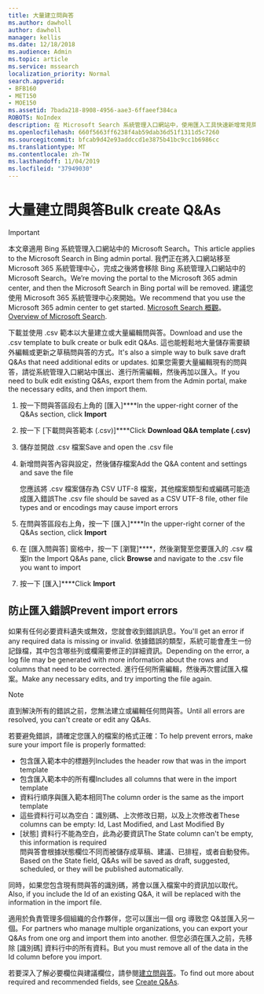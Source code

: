 ```yaml
---
title: 大量建立問與答
ms.author: dawholl
author: dawholl
manager: kellis
ms.date: 12/18/2018
ms.audience: Admin
ms.topic: article
ms.service: mssearch
localization_priority: Normal
search.appverid:
- BFB160
- MET150
- MOE150
ms.assetid: 7bada218-8908-4956-aae3-6ffaeef384ca
ROBOTS: NoIndex
description: 在 Microsoft Search 系統管理入口網站中，使用匯入工具快速新增常見問題的解答
ms.openlocfilehash: 660f5663ff6238f4ab59dab36d51f1311d5c7260
ms.sourcegitcommit: bfcab9d42e93addccd1e3875b41bc9cc1b6986cc
ms.translationtype: MT
ms.contentlocale: zh-TW
ms.lasthandoff: 11/04/2019
ms.locfileid: "37949030"
---
```

# <a name="bulk-create-qas"></a><span data-ttu-id="aa986-103">大量建立問與答</span><span class="sxs-lookup"><span data-stu-id="aa986-103">Bulk create Q&As</span></span>

> [!IMPORTANT]
> <span data-ttu-id="aa986-104">本文章適用 Bing 系統管理入口網站中的 Microsoft Search。</span><span class="sxs-lookup"><span data-stu-id="aa986-104">This article applies to the Microsoft Search in Bing admin portal.</span></span> <span data-ttu-id="aa986-105">我們正在將入口網站移至 Microsoft 365 系統管理中心，完成之後將會移除 Bing 系統管理入口網站中的 Microsoft Search。</span><span class="sxs-lookup"><span data-stu-id="aa986-105">We’re moving the portal to the Microsoft 365 admin center, and then the Microsoft Search in Bing portal will be removed.</span></span> <span data-ttu-id="aa986-106">建議您使用 Microsoft 365 系統管理中心來開始。</span><span class="sxs-lookup"><span data-stu-id="aa986-106">We recommend that you use the Microsoft 365 admin center to get started.</span></span> <span data-ttu-id="aa986-107">[Microsoft Search 概觀](overview-microsoft-search.md)。</span><span class="sxs-lookup"><span data-stu-id="aa986-107">[Overview of Microsoft Search](overview-microsoft-search.md).</span></span>
    
<span data-ttu-id="aa986-108">下載並使用 .csv 範本以大量建立或大量編輯問與答。</span><span class="sxs-lookup"><span data-stu-id="aa986-108">Download and use the .csv template to bulk create or bulk edit Q&As.</span></span> <span data-ttu-id="aa986-109">這也能輕鬆地大量儲存需要額外編輯或更新之草稿問與答的方式。</span><span class="sxs-lookup"><span data-stu-id="aa986-109">It's also a simple way to bulk save draft Q&As that need additional edits or updates.</span></span> <span data-ttu-id="aa986-110">如果您需要大量編輯現有的問與答，請從系統管理入口網站中匯出、進行所需編輯，然後再加以匯入。</span><span class="sxs-lookup"><span data-stu-id="aa986-110">If you need to bulk edit existing Q&As, export them from the Admin portal, make the necessary edits, and then import them.</span></span>
  
1. <span data-ttu-id="aa986-111">按一下問與答區段右上角的 [匯入]\*\*\*\*</span><span class="sxs-lookup"><span data-stu-id="aa986-111">In the upper-right corner of the Q&As section, click **Import**</span></span>
    
2. <span data-ttu-id="aa986-112">按一下 [下載問與答範本 (.csv)]\*\*\*\*</span><span class="sxs-lookup"><span data-stu-id="aa986-112">Click **Download Q&A template (.csv)**</span></span>
    
3. <span data-ttu-id="aa986-113">儲存並開啟 .csv 檔案</span><span class="sxs-lookup"><span data-stu-id="aa986-113">Save and open the .csv file</span></span>
    
4. <span data-ttu-id="aa986-114">新增問與答內容與設定，然後儲存檔案</span><span class="sxs-lookup"><span data-stu-id="aa986-114">Add the Q&A content and settings and save the file</span></span>

    <span data-ttu-id="aa986-115">您應該將 .csv 檔案儲存為 CSV UTF-8 檔案，其他檔案類型和或編碼可能造成匯入錯誤</span><span class="sxs-lookup"><span data-stu-id="aa986-115">The .csv file should be saved as a CSV UTF-8 file, other file types and or encodings may cause import errors</span></span>
    
5. <span data-ttu-id="aa986-116">在問與答區段右上角，按一下 [匯入]\*\*\*\*</span><span class="sxs-lookup"><span data-stu-id="aa986-116">In the upper-right corner of the Q&As section, click **Import**</span></span>
    
6. <span data-ttu-id="aa986-117">在 [匯入問與答] 窗格中，按一下 [瀏覽]\*\*\*\*，然後瀏覽至您要匯入的 .csv 檔案</span><span class="sxs-lookup"><span data-stu-id="aa986-117">In the Import Q&As pane, click **Browse** and navigate to the .csv file you want to import</span></span> 
    
7. <span data-ttu-id="aa986-118">按一下 [匯入]\*\*\*\*</span><span class="sxs-lookup"><span data-stu-id="aa986-118">Click **Import**</span></span>

## <a name="prevent-import-errors"></a><span data-ttu-id="aa986-119">防止匯入錯誤</span><span class="sxs-lookup"><span data-stu-id="aa986-119">Prevent import errors</span></span>      
<span data-ttu-id="aa986-120">如果有任何必要資料遺失或無效，您就會收到錯誤訊息。</span><span class="sxs-lookup"><span data-stu-id="aa986-120">You'll get an error if any required data is missing or invalid.</span></span> <span data-ttu-id="aa986-121">依據錯誤的類型，系統可能會產生一份記錄檔，其中包含哪些列或欄需要修正的詳細資訊。</span><span class="sxs-lookup"><span data-stu-id="aa986-121">Depending on the error, a log file may be generated with more information about the rows and columns that need to be corrected.</span></span> <span data-ttu-id="aa986-122">進行任何所需編輯，然後再次嘗試匯入檔案。</span><span class="sxs-lookup"><span data-stu-id="aa986-122">Make any necessary edits, and try importing the file again.</span></span>

> [!NOTE]
> <span data-ttu-id="aa986-123">直到解決所有的錯誤之前，您無法建立或編輯任何問與答。</span><span class="sxs-lookup"><span data-stu-id="aa986-123">Until all errors are resolved, you can't create or edit any Q&As.</span></span> 

<span data-ttu-id="aa986-124">若要避免錯誤，請確定您匯入的檔案的格式正確：</span><span class="sxs-lookup"><span data-stu-id="aa986-124">To help prevent errors, make sure your import file is properly formatted:</span></span>
- <span data-ttu-id="aa986-125">包含匯入範本中的標題列</span><span class="sxs-lookup"><span data-stu-id="aa986-125">Includes the header row that was in the import template</span></span>
- <span data-ttu-id="aa986-126">包含匯入範本中的所有欄</span><span class="sxs-lookup"><span data-stu-id="aa986-126">Includes all columns that were in the import template</span></span>
- <span data-ttu-id="aa986-127">資料行順序與匯入範本相同</span><span class="sxs-lookup"><span data-stu-id="aa986-127">The column order is the same as the import template</span></span>
- <span data-ttu-id="aa986-128">這些資料行可以為空白：識別碼、上次修改日期，以及上次修改者</span><span class="sxs-lookup"><span data-stu-id="aa986-128">These columns can be empty: Id, Last Modified, and Last Modified By</span></span>
- <span data-ttu-id="aa986-129">[狀態] 資料行不能為空白，此為必要資訊</span><span class="sxs-lookup"><span data-stu-id="aa986-129">The State column can't be empty, this information is required</span></span>  
<span data-ttu-id="aa986-130">問與答會根據狀態欄位不同而被儲存成草稿、建議、已排程，或者自動發佈。</span><span class="sxs-lookup"><span data-stu-id="aa986-130">Based on the State field, Q&As will be saved as draft, suggested, scheduled, or they will be published automatically.</span></span>

<span data-ttu-id="aa986-131">同時，如果您包含現有問與答的識別碼，將會以匯入檔案中的資訊加以取代。</span><span class="sxs-lookup"><span data-stu-id="aa986-131">Also, if you include the Id of an existing Q&A, it will be replaced with the information in the import file.</span></span>

<span data-ttu-id="aa986-132">適用於負責管理多個組織的合作夥伴，您可以匯出一個 org 導致您 Q&並匯入另一個。</span><span class="sxs-lookup"><span data-stu-id="aa986-132">For partners who manage multiple organizations, you can export your Q&As from one org and import them into another.</span></span> <span data-ttu-id="aa986-133">但您必須在匯入之前，先移除 [識別碼] 資料行中的所有資料。</span><span class="sxs-lookup"><span data-stu-id="aa986-133">But you must remove all of the data in the Id column before you import.</span></span>

<span data-ttu-id="aa986-134">若要深入了解必要欄位與建議欄位，請參閱[建立問與答](create-qas.md)。</span><span class="sxs-lookup"><span data-stu-id="aa986-134">To find out more about required and recommended fields, see [Create Q&As](create-qas.md).</span></span>

  

